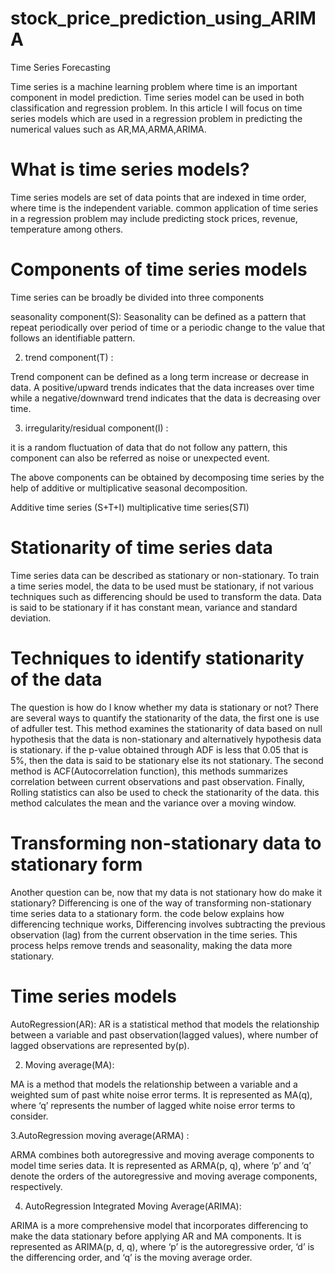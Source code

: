 # stock_price_prediction_using_ARIMA
Time Series Forecasting

Time series is a machine learning problem where time is an important component in model prediction. Time series model can be used in both classification and regression problem. In this article I will focus on time series models which are used in a regression problem in predicting the numerical values such as AR,MA,ARMA,ARIMA.

# What is time series models?
Time series models are set of data points that are indexed in time order, where time is the independent variable. common application of time series in a regression problem may include predicting stock prices, revenue, temperature among others.

# Components of time series models
Time series can be broadly be divided into three components

seasonality component(S):
Seasonality can be defined as a pattern that repeat periodically over period of time or a periodic change to the value that follows an identifiable pattern.

2. trend component(T) :

Trend component can be defined as a long term increase or decrease in data. A positive/upward trends indicates that the data increases over time while a negative/downward trend indicates that the data is decreasing over time.

3. irregularity/residual component(I) :

it is a random fluctuation of data that do not follow any pattern, this component can also be referred as noise or unexpected event.

The above components can be obtained by decomposing time series by the help of additive or multiplicative seasonal decomposition.

Additive time series (S+T+I)
multiplicative time series(S*T*I)

# Stationarity of time series data
Time series data can be described as stationary or non-stationary. To train a time series model, the data to be used must be stationary, if not various techniques such as differencing should be used to transform the data. Data is said to be stationary if it has constant mean, variance and standard deviation.


# Techniques to identify stationarity of the data
The question is how do I know whether my data is stationary or not?
There are several ways to quantify the stationarity of the data, the first one is use of adfuller test. This method examines the stationarity of data based on null hypothesis that the data is non-stationary and alternatively hypothesis data is stationary. if the p-value obtained through ADF is less that 0.05 that is 5%, then the data is said to be stationary else its not stationary. The second method is ACF(Autocorrelation function), this methods summarizes correlation between current observations and past observation. Finally, Rolling statistics can also be used to check the stationarity of the data. this method calculates the mean and the variance over a moving window.

# Transforming non-stationary data to stationary form
Another question can be, now that my data is not stationary how do make it stationary? Differencing is one of the way of transforming non-stationary time series data to a stationary form. the code below explains how differencing technique works, Differencing involves subtracting the previous observation (lag) from the current observation in the time series. This process helps remove trends and seasonality, making the data more stationary.

# Time series models 
AutoRegression(AR):
AR is a statistical method that models the relationship between a variable and past observation(lagged values), where number of lagged observations are represented by(p).

2. Moving average(MA):

MA is a method that models the relationship between a variable and a weighted sum of past white noise error terms. It is represented as MA(q), where ‘q’ represents the number of lagged white noise error terms to consider.

3.AutoRegression moving average(ARMA) :

ARMA combines both autoregressive and moving average components to model time series data. It is represented as ARMA(p, q), where ‘p’ and ‘q’ denote the orders of the autoregressive and moving average components, respectively.

4. AutoRegression Integrated Moving Average(ARIMA):

ARIMA is a more comprehensive model that incorporates differencing to make the data stationary before applying AR and MA components. It is represented as ARIMA(p, d, q), where ‘p’ is the autoregressive order, ‘d’ is the differencing order, and ‘q’ is the moving average order.

